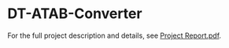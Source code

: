 # DT-ATAB-Converter


For the full project description and details, see [Project Report.pdf](./Project_Report.pdf).
